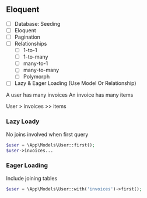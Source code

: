 ## Eloquent

- [ ] Database: Seeding
- [ ] Eloquent
- [ ] Pagination 
- [ ] Relationships
	- [ ] 1-to-1
	- [ ] 1-to-many
	- [ ] many-to-1
	- [ ] many-to-many
	- [ ] Polymorph
- [ ] Lazy & Eager Loading (Use Model Or Relationship)

A user has many invoices
An invoice has many items

User > invoices >> items

### Lazy Loady

No joins involved when first query

```php
$user = \App\Models\User::first();
$user->invoices...
```

### Eager Loading

Include joining tables

```php
$user = \App\Models\User::with('invoices')->first();
```

